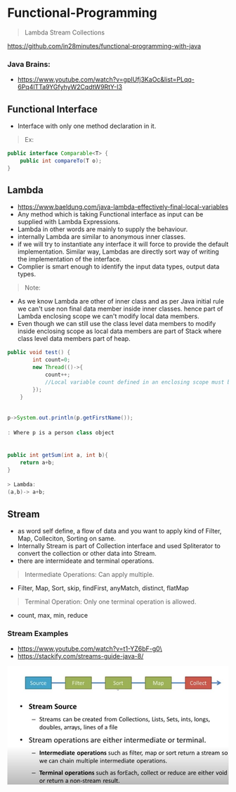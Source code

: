# Functional-Programming

> Lambda
> Stream
> Collections


https://github.com/in28minutes/functional-programming-with-java

### Java Brains:
- https://www.youtube.com/watch?v=gpIUfj3KaOc&list=PLqq-6Pq4lTTa9YGfyhyW2CqdtW9RtY-I3

## Functional Interface
- Interface with only one method declaration in it.
> Ex:
```java
public interface Comparable<T> {
	public int compareTo(T o);
}
```
## Lambda
- https://www.baeldung.com/java-lambda-effectively-final-local-variables
- Any method which is taking Functional interface as input can be supplied with Lambda Expressions.
- Lambda in other words are mainly to supply the behaviour.
- internally Lambda are similar to anonymous inner classes.
- if we will try to instantiate any interface it will force to provide the default implementation. Similar way, Lambdas are directly
sort way of writing the implementation of the interface.
- Complier is smart enough to identify the input data types, output data types.

> Note:
- As we know Lambda are other of inner class and as per Java initial rule we can't use non final data member inside inner classes.
hence part of Lambda enclosing scope we can't modify local data members.
- Even though we can still use the class level data members to modify inside enclosing scope as local data members 
are part of Stack where class level data members part of heap.  

```java
public void test() {
		int count=0;
		new Thread(()->{
			count++;
			//Local variable count defined in an enclosing scope must be final or effectively final
		});
	}
```

```java

p->System.out.println(p.getFirstName());

: Where p is a person class object


public int getSum(int a, int b){
	return a+b;
}

> Lambda:
(a,b)-> a+b;

```

## Stream
- as word self define, a flow of data and you want to apply kind of Filter, Map, Colleciton, Sorting on same.
- Internally Stream is part of Collection interface and used Spliterator to convert the collection or other data into Stream.
- there are intermideate and terminal operations. 
> Intermediate Operations: Can apply multiple.
- Filter, Map, Sort, skip, findFirst, anyMatch, distinct, flatMap
> Terminal Operation: Only one terminal operation is allowed.
- count, max, min, reduce

### Stream Examples
- https://www.youtube.com/watch?v=t1-YZ6bF-g0\
- https://stackify.com/streams-guide-java-8/

![Stream](images/functional-programming/stream-1.JPG)




